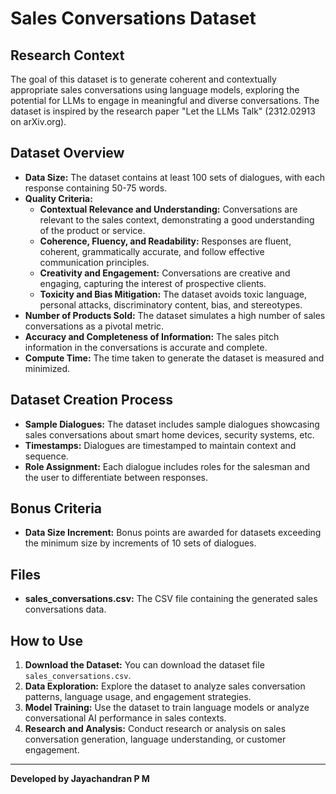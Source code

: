 # Sales Conversations Dataset

## Research Context
The goal of this dataset is to generate coherent and contextually appropriate sales conversations using language models, exploring the potential for LLMs to engage in meaningful and diverse conversations. The dataset is inspired by the research paper "Let the LLMs Talk" (2312.02913 on arXiv.org).

## Dataset Overview
- **Data Size:** The dataset contains at least 100 sets of dialogues, with each response containing 50-75 words.
- **Quality Criteria:**
  - **Contextual Relevance and Understanding:** Conversations are relevant to the sales context, demonstrating a good understanding of the product or service.
  - **Coherence, Fluency, and Readability:** Responses are fluent, coherent, grammatically accurate, and follow effective communication principles.
  - **Creativity and Engagement:** Conversations are creative and engaging, capturing the interest of prospective clients.
  - **Toxicity and Bias Mitigation:** The dataset avoids toxic language, personal attacks, discriminatory content, bias, and stereotypes.
- **Number of Products Sold:** The dataset simulates a high number of sales conversations as a pivotal metric.
- **Accuracy and Completeness of Information:** The sales pitch information in the conversations is accurate and complete.
- **Compute Time:** The time taken to generate the dataset is measured and minimized.

## Dataset Creation Process
- **Sample Dialogues:** The dataset includes sample dialogues showcasing sales conversations about smart home devices, security systems, etc.
- **Timestamps:** Dialogues are timestamped to maintain context and sequence.
- **Role Assignment:** Each dialogue includes roles for the salesman and the user to differentiate between responses.

## Bonus Criteria
- **Data Size Increment:** Bonus points are awarded for datasets exceeding the minimum size by increments of 10 sets of dialogues.

## Files
- **sales_conversations.csv:** The CSV file containing the generated sales conversations data.

## How to Use
1. **Download the Dataset:** You can download the dataset file `sales_conversations.csv`.
2. **Data Exploration:** Explore the dataset to analyze sales conversation patterns, language usage, and engagement strategies.
3. **Model Training:** Use the dataset to train language models or analyze conversational AI performance in sales contexts.
4. **Research and Analysis:** Conduct research or analysis on sales conversation generation, language understanding, or customer engagement.

---

**Developed by Jayachandran P M**
